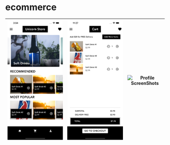 # ecommerce

![Home ScreenShots](assets/screenshot/home.png) | ![Cart ScreenShots](assets/screenshot/cart.png) | ![Profile ScreenShots](assets/screenshot/person.png)
-----------------------------------|------------------------------------|-----------------------------------
